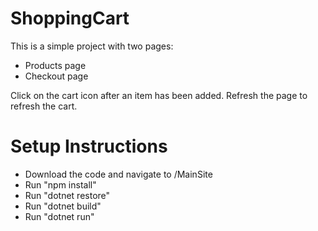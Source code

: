 # ShoppingCart

This is a simple project with two pages:
 - Products page
 - Checkout page
 
Click on the cart icon after an item has been added. Refresh the page to refresh the cart.

# Setup Instructions
 - Download the code and navigate to /MainSite
 - Run "npm install"
 - Run "dotnet restore"
 - Run "dotnet build"
 - Run "dotnet run"